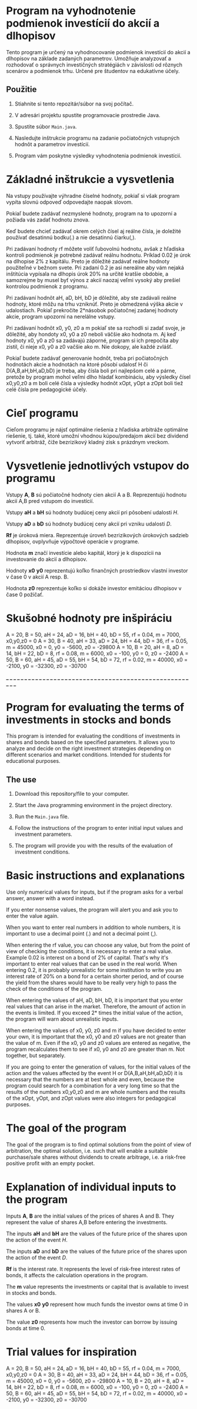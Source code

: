 # Program na vyhodnotenie podmienok investícií do akcií a dlhopisov

Tento program je určený na vyhodnocovanie podmienok investícií do akcií a dlhopisov na základe zadaných parametrov. 
Umožňuje analyzovať a rozhodovať o správnych investičných stratégiách v závislosti od rôznych scenárov a podmienok trhu.
Určené pre študentov na edukatívne účely.

## Použitie

1. Stiahnite si tento repozitár/súbor na svoj počítač.

2. V adresári projektu spustite programovacie prostredie Java.

3. Spustite súbor `Main.java`.

4. Nasledujte inštrukcie programu na zadanie počiatočných vstupných hodnôt a parametrov investícií.

5. Program vám poskytne výsledky vyhodnotenia podmienok investícií.

# Základné inštrukcie a vysvetlenia

Na vstupy používajte výhradne číselné hodnoty, pokiaľ si však program vypíta slovnú odpoveď odpovedajte naopak slovom.

Pokiaľ budete zadávať nezmyslené hodnoty, program na to upozorní a požiada vás zadať hodnotu znova.

Keď budete chcieť zadávať okrem celých čísel aj reálne čísla, je doležité používať desatinnú bodku(.) a nie desatinnú čiarku(,).

Pri zadávaní hodnoty rf môžete voliť ľubovolnú hodnotu, avšak z hľadiska kontroli podmienok je potrebné zadávať reálnu hodnotu.
Príklad 0.02 je úrok na dlhopise 2% z kapitálu. Preto je dôležité zadávať reálne hodnoty použiteľné v bežnom svete. 
Pri zadaní 0.2 je asi nereálne aby vám nejaká inštitúcia vypísala na dlhopis úrok 20% na určité kratšie obdobie,
a samozrejme by musel byť výnos z akcií naozaj veľmi vysoký aby prešiel kontrolou podmienok z programu.

Pri zadávaní hodnôt aH, aD, bH, bD je dôležité, aby ste zadávali reálne hodnoty, ktoré môžu na trhu vzniknúť. Preto je obmedzená výška akcie v udalostiach.
Pokiaľ prekročíte 2*násobok počiatočnej zadanej hodnoty akcie, program upozorní na nerelálne vstupy.

Pri zadávaní hodnôt x0, y0, z0 a m pokiaľ ste sa rozhodli si zadať svoje, je dôležité, aby hondoty x0, y0 a z0 neboli väčšie ako hodnota m.
Aj keď hodnoty x0, y0 a z0 sa zadávajú záporné, program si ich prepočíta aby zistil, či nieje x0, y0 a z0 vačšie ako m. Nie dokopy, ale každé zvlášť.

Pokiaľ budete zadávať generovanie hodnôt, treba pri počiatočných hodnotách akcie a hodnotách na ktoré pôsobí udalosť H či D(A,B,aH,bH,aD,bD) 
je treba, aby čísla boli pri najlepšom celé a párne, pretože by program mohol veľmi dlho hladať kombináciu, aby výsledky čísel x0,y0,z0 a m boli celé čísla
a výsledky hodnôt xOpt, yOpt a zOpt boli tiež celé čísla pre pedagogické účely.

# Cieľ programu

Cieľom programu je nájsť optimálne riešenia z hľadiska arbitráže optimálne riešenie, tj. také, ktoré umožní vhodnou kúpou/predajom
akcií bez dividend vytvoriť arbitráž, čiže bezrizikový kladný zisk s prázdnym vreckom.

# Vysvetlenie jednotlivých vstupov do programu 

Vstupy  **A**, **B** sú počiatočné hodnoty cien akcií A a B. Reprezentujú hodnotu akcií A,B pred vstupom do investícií.

Vstupy **aH** a **bH** sú hodnoty budúcej ceny akcií pri pôsobení udalosti $H$.

Vstupy **aD** a **bD** sú hodnoty budúcej ceny akcií pri vzniku udalosti $D$.

**Rf** je úroková miera. Reprezentuje úroveň bezrizikových úrokových sadzieb  dlhopisov, ovplyvňuje výpočtové operácie v programe.

Hodnota **m** značí investície alebo kapitál, ktorý je k dispozícii na investovanie do akcií a dlhopisov.

Hodnoty **x0** **y0** reprezentujú koľko finančných prostriedkov vlastní investor  v čase 0 v akcií A resp. B.

Hodnota **z0** reprezentuje koľko si dokáže investor emitáciou dlhopisov v čase 0 požičať.

# Skušobné hodnoty pre inšpiráciu

A = 20, B = 50, aH = 24, aD = 16, bH = 40, bD = 55, rf = 0.04, m = 7000, x0,y0,z0 = 0
A = 30, B = 40, aH = 33, aD = 24, bH = 44, bD = 36, rf = 0.05, m = 45000, x0 = 0, y0 = -5600, z0 = -29800
A = 10, B = 20, aH = 8, aD = 14, bH = 22, bD = 8, rf = 0.08, m = 6000, x0 = -100, y0 = 0, z0 = -2400
A = 50, B = 60, aH = 45, aD = 55, bH = 54, bD = 72, rf = 0.02, m = 40000, x0 = -2100, y0 = -32300, z0 = -30700

**_ _ _ _ _ _ _ _ _ _ _ _ _ _ _ _ _ _ _ _ _ _ _ _ _ _ _ _ _ _ _ _ _ _ _ _ _ _ _ _ _ _ _ _ _ _ _ _ _ _ _ _ _**

# Program for evaluating the terms of investments in stocks and bonds

This program is intended for evaluating the conditions of investments in shares and bonds based on the specified parameters.
It allows you to analyze and decide on the right investment strategies depending on different scenarios and market conditions.
Intended for students for educational purposes.

## The use

1. Download this repository/file to your computer.

2. Start the Java programming environment in the project directory.

3. Run the `Main.java` file.

4. Follow the instructions of the program to enter initial input values and investment parameters.

5. The program will provide you with the results of the evaluation of investment conditions.

# Basic instructions and explanations

Use only numerical values for inputs, but if the program asks for a verbal answer, answer with a word instead.

If you enter nonsense values, the program will alert you and ask you to enter the value again.

When you want to enter real numbers in addition to whole numbers, it is important to use a decimal point (.) and not a decimal point (,).

When entering the rf value, you can choose any value, but from the point of view of checking the conditions, 
it is necessary to enter a real value. Example 0.02 is interest on a bond of 2% of capital. That's why it's 
important to enter real values that can be used in the real world. When entering 0.2, it is probably unrealistic 
for some institution to write you an interest rate of 20% on a bond for a certain shorter period, and 
of course the yield from the shares would have to be really very high to pass the check of the conditions of the program.

When entering the values of aH, aD, bH, bD, it is important that you enter real values that can arise in the market. Therefore, the amount of action in the events is limited.
If you exceed 2* times the initial value of the action, the program will warn about unrealistic inputs.

When entering the values of x0, y0, z0 and m if you have decided to enter your own, it is important that the x0, y0 and z0 values are not greater than the value of m.
Even if the x0, y0 and z0 values are entered as negative, the program recalculates them to see if x0, y0 and z0 are greater than m. Not together, but separately.

If you are going to enter the generation of values, for the initial values of the action and the values affected by the event H or D(A,B,aH,bH,aD,bD)
it is necessary that the numbers are at best whole and even, because the program could search for a combination for a very long time so that the results of the numbers x0,y0,z0 and m are whole numbers
and the results of the xOpt, yOpt, and zOpt values were also integers for pedagogical purposes.

# The goal of the program

The goal of the program is to find optimal solutions from the point of view of arbitration, the optimal solution, i.e. such that will enable a suitable purchase/sale
shares without dividends to create arbitrage, i.e. a risk-free positive profit with
an empty pocket.

# Explanation of individual inputs to the program

Inputs **A**, **B** are the initial values of the prices of shares A and B. They represent the value of shares A,B before entering the investments.

The inputs **aH** and **bH** are the values of the future price of the shares upon the action of the event $H$.

The inputs **aD** and **bD** are the values of the future price of the shares upon the action of the event $D$.

**Rf** is the interest rate. It represents the level of risk-free interest rates of bonds, it affects the calculation operations in the program.

The **m** value represents the investments or capital that is available to invest in stocks and bonds.

The values **x0** **y0** represent how much funds the investor owns at time 0 in shares A or B.

The value **z0** represents how much the investor can borrow by issuing bonds at time 0.

# Trial values for inspiration

A = 20, B = 50, aH = 24, aD = 16, bH = 40, bD = 55, rf = 0.04, m = 7000, x0,y0,z0 = 0
A = 30, B = 40, aH = 33, aD = 24, bH = 44, bD = 36, rf = 0.05, m = 45000, x0 = 0, y0 = -5600, z0 = -29800
A = 10, B = 20, aH = 8, aD = 14, bH = 22, bD = 8, rf = 0.08, m = 6000, x0 = -100, y0 = 0, z0 = -2400
A = 50, B = 60, aH = 45, aD = 55, bH = 54, bD = 72, rf = 0.02, m = 40000, x0 = -2100, y0 = -32300, z0 = -30700